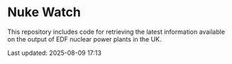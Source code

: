 # Nuke Watch

This repository includes code for retrieving the latest information available on the output of EDF nuclear power plants in the UK.

Last updated: 2025-08-09 17:13